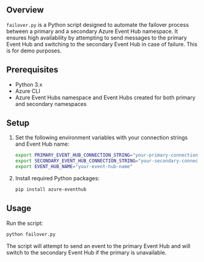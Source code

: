 ## Overview
`failover.py` is a Python script designed to automate the failover process between a primary and a secondary Azure Event Hub namespace. It ensures high availability by attempting to send messages to the primary Event Hub and switching to the secondary Event Hub in case of failure. This is for demo purposes.

## Prerequisites
- Python 3.x
- Azure CLI
- Azure Event Hubs namespace and Event Hubs created for both primary and secondary namespaces

## Setup
1. Set the following environment variables with your connection strings and Event Hub name:
   ```bash
   export PRIMARY_EVENT_HUB_CONNECTION_STRING="your-primary-connection-string"
   export SECONDARY_EVENT_HUB_CONNECTION_STRING="your-secondary-connection-string"
   export EVENT_HUB_NAME="your-event-hub-name"
   ```

2. Install required Python packages:
   ```bash
   pip install azure-eventhub
   ```

## Usage
Run the script:
```bash
python failover.py
```

The script will attempt to send an event to the primary Event Hub and will switch to the secondary Event Hub if the primary is unavailable.
